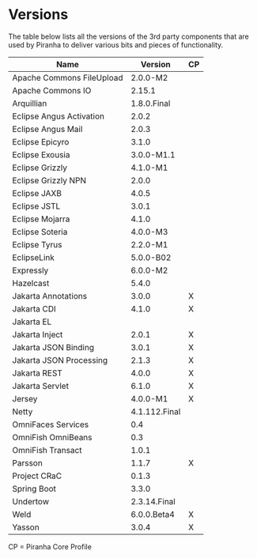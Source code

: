 # Versions

The table below lists all the versions of the 3rd party components that are
used by Piranha to deliver various bits and pieces of functionality.

| Name                      | Version       |  CP |
|---------------------------|---------------|-----|
| Apache Commons FileUpload | 2.0.0-M2      |     |
| Apache Commons IO         | 2.15.1        |     |
| Arquillian                | 1.8.0.Final   |     |
| Eclipse Angus Activation  | 2.0.2         |     |
| Eclipse Angus Mail        | 2.0.3         |     |
| Eclipse Epicyro           | 3.1.0         |     |
| Eclipse Exousia           | 3.0.0-M1.1    |     |
| Eclipse Grizzly           | 4.1.0-M1      |     |
| Eclipse Grizzly NPN       | 2.0.0         |     |
| Eclipse JAXB              | 4.0.5         |     |
| Eclipse JSTL              | 3.0.1         |     |
| Eclipse Mojarra           | 4.1.0         |     |
| Eclipse Soteria           | 4.0.0-M3      |     |
| Eclipse Tyrus             | 2.2.0-M1      |     |
| EclipseLink               | 5.0.0-B02     |     |
| Expressly                 | 6.0.0-M2      |     |
| Hazelcast                 | 5.4.0         |     |
| Jakarta Annotations       | 3.0.0         |  X  |
| Jakarta CDI               | 4.1.0         |  X  |
| Jakarta EL                |               |     |
| Jakarta Inject            | 2.0.1         |  X  |
| Jakarta JSON Binding      | 3.0.1         |  X  |
| Jakarta JSON Processing   | 2.1.3         |  X  |
| Jakarta REST              | 4.0.0         |  X  |
| Jakarta Servlet           | 6.1.0         |  X  |
| Jersey                    | 4.0.0-M1      |  X  |
| Netty                     | 4.1.112.Final |     |
| OmniFaces Services        | 0.4           |     |
| OmniFish OmniBeans        | 0.3           |     |
| OmniFish Transact         | 1.0.1         |     |
| Parsson                   | 1.1.7         |  X  |
| Project CRaC              | 0.1.3         |     |
| Spring Boot               | 3.3.0         |     |
| Undertow                  | 2.3.14.Final  |     |
| Weld                      | 6.0.0.Beta4   |  X  |
| Yasson                    | 3.0.4         |  X  |

CP = Piranha Core Profile
